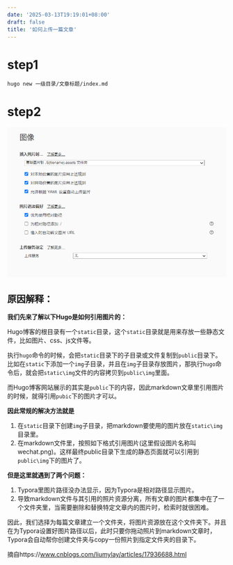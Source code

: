 ```yaml
---
date: '2025-03-13T19:19:01+08:00'
draft: false
title: '如何上传一篇文章'
---
```




# step1

```bash
hugo new 一级目录/文章标题/index.md
```

# step2

![image-20250313193137477](index.assets/image-20250313193137477.png)

## 原因解释：

**我们先来了解以下Hugo是如何引用图片的：**

Hugo博客的根目录有一个`static`目录，这个`static`目录就是用来存放一些静态文件，比如图片、css、js文件等。

执行`hugo`命令的时候，会把`static`目录下的子目录或文件复制到`public`目录下。比如在`static`下添加一个`img`子目录，并且在`img`子目录存放图片，那执行`hugo`命令后，就会把`static\img`文件的内容拷贝到`public\img`里面。

而Hugo博客网站展示的其实是`public`下的内容，因此markdown文章里引用图片的时候，就得引用`pubic`下的图片才可以。

**因此常规的解决方法就是**

1. 在`static`目录下创建`img`子目录，把markdown要使用的图片放在`static\img`目录里。
2. 在markdown文件里，按照如下格式引用图片(这里假设图片名称叫wechat.png)。这样最终public目录下生成的静态页面就可以引用到`public\img`下的图片了。

**但是这里就遇到了两个问题：**

1. Typora里图片路径没办法显示，因为Typora是相对路径显示图片。
2. 导致markdown文件与其引用的照片资源分离，所有文章的图片都集中在了一个文件夹里，当需要删除和替换特定文章内的图片时，检索时就很困难。

因此，我们选择为每篇文章建立一个文件夹，将图片资源放在这个文件夹下。并且在为Typora设置好图片路径以后，此时只要你拖动照片到markdown文章时，Typora会自动帮你创建文件夹与copy一份照片到指定文件夹的目录下。

摘自https://www.cnblogs.com/liumylay/articles/17936688.html
